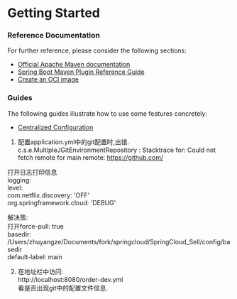 # Getting Started

### Reference Documentation
For further reference, please consider the following sections:

* [Official Apache Maven documentation](https://maven.apache.org/guides/index.html)
* [Spring Boot Maven Plugin Reference Guide](https://docs.spring.io/spring-boot/docs/2.3.5.RELEASE/maven-plugin/reference/html/)
* [Create an OCI image](https://docs.spring.io/spring-boot/docs/2.3.5.RELEASE/maven-plugin/reference/html/#build-image)

### Guides
The following guides illustrate how to use some features concretely:

* [Centralized Configuration](https://spring.io/guides/gs/centralized-configuration/)

1. 配置application.yml中的git配置时,出错.  
c.s.e.MultipleJGitEnvironmentRepository : Stacktrace for: Could not fetch remote for main remote: https://github.com/  

打开日志打印信息  
logging:  
  level:  
    com.netflix.discovery: 'OFF'  
    org.springframework.cloud: 'DEBUG'  

解决策:  
打开force-pull: true  
basedir: /Users/zhuyangze/Documents/fork/springcloud/SpringCloud_Sell/config/basedir  
default-label: main  

2. 在地址栏中访问:  
http://localhost:8080/order-dev.yml  
看是否出现git中的配置文件信息.  


